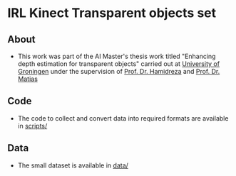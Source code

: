 # IRL Kinect Transparent objects set

## About
* This work was part of the AI Master's thesis work titled "Enhancing depth estimation for transparent objects" carried out at [University of Groningen](https://www.rug.nl/masters/artificial-intelligence/?lang=en) under the supervision of [Prof. Dr. Hamidreza](https://hkasaei.github.io/#research) and [Prof. Dr. Matias](https://mvaldenegro.github.io/)

## Code
* The code to collect and convert data into required formats are available in [scripts/](scripts/)

## Data
* The small dataset is available in [data/](data/)
